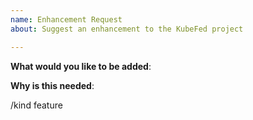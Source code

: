 ```yaml
---
name: Enhancement Request
about: Suggest an enhancement to the KubeFed project

---
```

<!-- Please only use this template for submitting enhancement requests -->

**What would you like to be added**:

**Why is this needed**:

<!-- DO NOT EDIT BELOW THIS LINE -->
/kind feature
